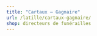 ```yaml
---
title: "Cartaux – Gagnaire"
url: /latille/cartaux-gagnaire/
shop: directeurs de funérailles
---
```


